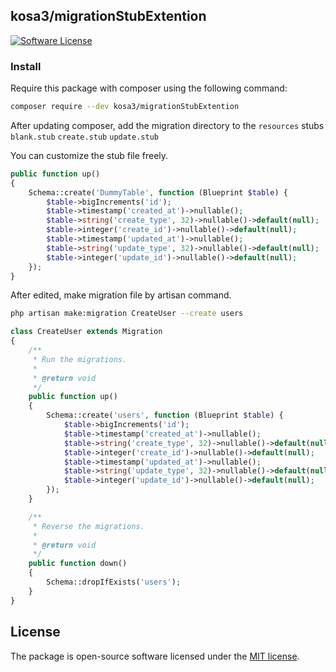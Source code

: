 ## kosa3/migrationStubExtention
[![Software License][ico-license]](LICENSE.md)

### Install
Require this package with composer using the following command:

```bash
composer require --dev kosa3/migrationStubExtention
```
After updating composer, add the migration directory to the `resources` stubs `blank.stub` `create.stub` `update.stub`

You can customize the stub file freely.

```php
public function up()
{
    Schema::create('DummyTable', function (Blueprint $table) {
        $table->bigIncrements('id');
        $table->timestamp('created_at')->nullable();
        $table->string('create_type', 32)->nullable()->default(null);
        $table->integer('create_id')->nullable()->default(null);
        $table->timestamp('updated_at')->nullable();
        $table->string('update_type', 32)->nullable()->default(null);
        $table->integer('update_id')->nullable()->default(null);
    });
}

```

After edited, make migration file by artisan command.

```bash
php artisan make:migration CreateUser --create users
```

```php
class CreateUser extends Migration
{
    /**
     * Run the migrations.
     *
     * @return void
     */
    public function up()
    {
        Schema::create('users', function (Blueprint $table) {
            $table->bigIncrements('id');
            $table->timestamp('created_at')->nullable();
            $table->string('create_type', 32)->nullable()->default(null);
            $table->integer('create_id')->nullable()->default(null);
            $table->timestamp('updated_at')->nullable();
            $table->string('update_type', 32)->nullable()->default(null);
            $table->integer('update_id')->nullable()->default(null);
        });
    }

    /**
     * Reverse the migrations.
     *
     * @return void
     */
    public function down()
    {
        Schema::dropIfExists('users');
    }
}

```


## License

The package is open-source software licensed under the [MIT license](https://opensource.org/licenses/MIT).

[ico-license]: https://img.shields.io/badge/license-MIT-brightgreen.svg?style=flat-square
